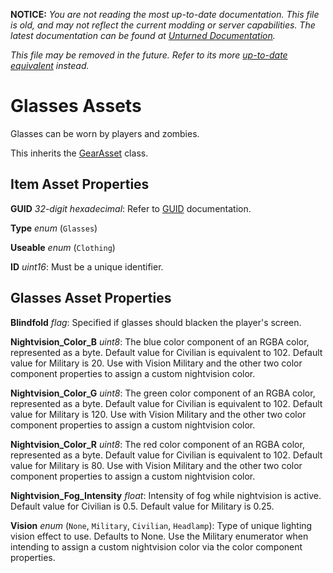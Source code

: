 **NOTICE:** *You are not reading the most up-to-date documentation. This file is old, and may not reflect the current modding or server capabilities. The latest documentation can be found at [Unturned Documentation](https://docs.smartlydressedgames.com/).*

*This file may be removed in the future. Refer to its more [up-to-date equivalent](https://docs.smartlydressedgames.com/en/stable/assets/item-asset/glasses-asset.html) instead.*

Glasses Assets
==============

Glasses can be worn by players and zombies.

This inherits the [GearAsset](/ItemAsset/GearAsset.md) class.

Item Asset Properties
---------------------

**GUID** *32-digit hexadecimal*: Refer to [GUID](/GUID.md) documentation.

**Type** *enum* (`Glasses`)

**Useable** *enum* (`Clothing`)

**ID** *uint16*: Must be a unique identifier.

Glasses Asset Properties
------------------------

**Blindfold** *flag*: Specified if glasses should blacken the player's screen.

**Nightvision_Color_B** *uint8*: The blue color component of an RGBA color, represented as a byte. Default value for Civilian is equivalent to 102. Default value for Military is 20. Use with Vision Military and the other two color component properties to assign a custom nightvision color.

**Nightvision_Color_G** *uint8*: The green color component of an RGBA color, represented as a byte. Default value for Civilian is equivalent to 102. Default value for Military is 120. Use with Vision Military and the other two color component properties to assign a custom nightvision color.

**Nightvision_Color_R** *uint8*: The red color component of an RGBA color, represented as a byte. Default value for Civilian is equivalent to 102. Default value for Military is 80. Use with Vision Military and the other two color component properties to assign a custom nightvision color.

**Nightvision_Fog_Intensity** *float*: Intensity of fog while nightvision is active. Default value for Civilian is 0.5. Default value for Military is 0.25.

**Vision** *enum* (`None`, `Military`, `Civilian`, `Headlamp`): Type of unique lighting vision effect to use. Defaults to None. Use the Military enumerator when intending to assign a custom nightvision color via the color component properties.
